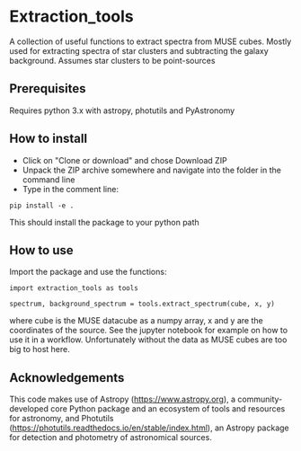 # Extraction_tools

A collection of useful functions to extract spectra from MUSE cubes. Mostly used for extracting spectra of star clusters and subtracting the galaxy background. Assumes star clusters to be point-sources

## Prerequisites

Requires python 3.x with astropy, photutils and PyAstronomy


## How to install

* Click on "Clone or download" and chose Download ZIP
* Unpack the ZIP archive somewhere and navigate into the folder in the command line
* Type in the comment line:
```
pip install -e .
```
This should install the package to your python path

## How to use

Import the package and use the functions:

```
import extraction_tools as tools

spectrum, background_spectrum = tools.extract_spectrum(cube, x, y)
```
where cube is the MUSE datacube as a numpy array, x and y are the coordinates of the source. See the jupyter notebook for example on how to use it in a workflow. Unfortunately without the data as MUSE cubes are too big to host here.

## Acknowledgements

This code makes use of Astropy (https://www.astropy.org), a community-developed core Python package and an ecosystem of tools and resources for astronomy, and Photutils (https://photutils.readthedocs.io/en/stable/index.html), an Astropy package for detection and photometry of astronomical sources.

